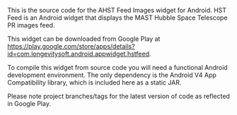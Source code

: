 This is the source code for the AHST Feed Images widget for Android.  HST Feed is an Android widget that displays the MAST Hubble Space Telescope PR images feed.

This widget can be downloaded from Google Play at https://play.google.com/store/apps/details?id=com.longevitysoft.android.appwidget.hstfeed.

To compile this widget from source code you will need a functional Android development environment.  The only dependency is the Android V4 App Compatibility library, which is included here as a static JAR.

Please note project branches/tags for the latest version of code as reflected in Google Play.